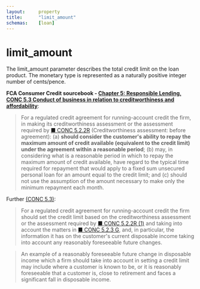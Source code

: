 ```yaml
---
layout:		property
title:		"limit_amount"
schemas:	[loan]
---
```


# limit_amount
The limit_amount parameter describes the total credit limit on the loan product. The monetary type is represented as a naturally positive integer number of cents/pence.

**FCA Consumer Credit sourcebook - [Chapter 5: Responsible Lending, CONC 5.3 Conduct of business in relation to creditworthiness and affordability][conc3]**:

> For a regulated credit agreement for running-account credit the firm, in making its creditworthiness assessment or the assessment required by [■ CONC 5.2.2R][conc2] (Creditworthiness assessment: before agreement):
(a) **should consider the customer's ability to repay the maximum amount of credit available (equivalent to the credit limit) under the agreement within a reasonable period**;
(b) may, in considering what is a reasonable period in which to repay the maximum amount of credit available, have regard to the typical time required for repayment that would apply to a fixed sum unsecured personal loan for an amount equal to the credit limit; and
(c) should not use the assumption of the amount necessary to make only the minimum repayment each month.

Further [(CONC 5.3)][conc3]:

> For a regulated credit agreement for running-account credit the firm should set the credit limit based on the creditworthiness assessment or the assessment required by [■ CONC 5.2.2R (1)][conc2] and taking into account the matters in [■ CONC 5.2.3 G][conc2], and, in particular, the information it has on the customer's current disposable income taking into account any reasonably foreseeable future changes.

> An example of a reasonably foreseeable future change in disposable income which a firm should take into account in setting a credit limit may include where a customer is known to be, or it is reasonably foreseeable that a customer is, close to retirement and faces a significant fall in disposable income.

[conc2]: https://www.handbook.fca.org.uk/handbook/CONC/5/2.html
[conc3]: https://www.handbook.fca.org.uk/handbook/CONC/5/3.pdf

